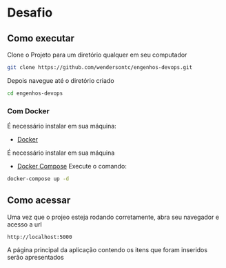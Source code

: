 # Desafio

## Como executar
Clone o Projeto para um diretório qualquer em seu computador

```bash
git clone https://github.com/wendersontc/engenhos-devops.git
```

Depois navegue até o diretório criado
```bash
cd engenhos-devops
```

### Com Docker
É necessário instalar em sua máquina:
- [Docker](https://www.docker.com/) 

É necessário instalar em sua máquina
- [Docker Compose](https://docs.docker.com/compose/install/)
Execute o comando:
```bash
docker-compose up -d
```

## Como acessar
Uma vez que o projeo esteja rodando corretamente, abra seu navegador e acesso a url
```
http://localhost:5000
```

A página principal da aplicação contendo os itens que foram inseridos serão apresentados

